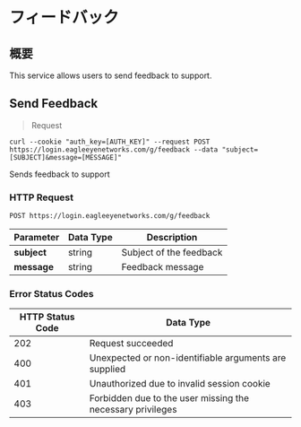 # フィードバック

<!--===================================================================-->
## 概要

This service allows users to send feedback to support.

<!--===================================================================-->
## Send Feedback

> Request

```shell
curl --cookie "auth_key=[AUTH_KEY]" --request POST https://login.eagleeyenetworks.com/g/feedback --data "subject=[SUBJECT]&message=[MESSAGE]"
```

Sends feedback to support

### HTTP Request

`POST https://login.eagleeyenetworks.com/g/feedback`

Parameter       | Data Type   	| Description  
---------       | ----------- 	| -----------  
**subject**   	| string      	| Subject of the feedback
**message**   	| string      	| Feedback message

### Error Status Codes

HTTP Status Code    | Data Type   
------------------- | ----------- 
202 | Request succeeded
400	| Unexpected or non-identifiable arguments are supplied
401	| Unauthorized due to invalid session cookie
403	| Forbidden due to the user missing the necessary privileges
